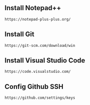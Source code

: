 ## Install Notepad++
`https://notepad-plus-plus.org/`
## Install Git
`https://git-scm.com/download/win` 
## Install Visual Studio Code
`https://code.visualstudio.com/`
## Config Github SSH
`https://github.com/settings/keys`
##
